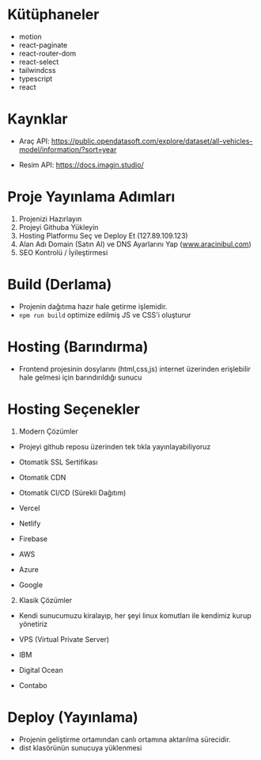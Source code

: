 # Kütüphaneler

- motion
- react-paginate
- react-router-dom
- react-select
- tailwindcss
- typescript
- react

# Kaynklar

- Araç API: https://public.opendatasoft.com/explore/dataset/all-vehicles-model/information/?sort=year

- Resim API: https://docs.imagin.studio/

# Proje Yayınlama Adımları

1. Projenizi Hazırlayın
2. Projeyi Githuba Yükleyin
3. Hosting Platformu Seç ve Deploy Et (127.89.109.123)
4. Alan Adı Domain (Satın Al) ve DNS Ayarlarını Yap (www.aracinibul.com)
5. SEO Kontrolü / İyileştirmesi

# Build (Derlama)

- Projenin dağıtıma hazır hale getirme işlemidir.
- `npm run build` optimize edilmiş JS ve CSS'i oluşturur

# Hosting (Barındırma)

- Frontend projesinin dosylarını (html,css,js) internet üzerinden erişlebilir hale gelmesi için barındırıldığı sunucu

# Hosting Seçenekler

1. Modern Çözümler

- Projeyi github reposu üzerinden tek tıkla yayınlayabiliyoruz
- Otomatik SSL Sertifikası
- Otomatik CDN
- Otomatik CI/CD (Sürekli Dağıtım)

- Vercel
- Netlify
- Firebase
- AWS
- Azure
- Google

2. Klasik Çözümler

- Kendi sunucumuzu kiralayıp, her şeyi linux komutları ile kendimiz kurup yönetiriz
- VPS (Virtual Private Server)

- IBM
- Digital Ocean
- Contabo

# Deploy (Yayınlama)

- Projenin geliştirme ortamından canlı ortamına aktarılma sürecidir.
- dist klasörünün sunucuya yüklenmesi

